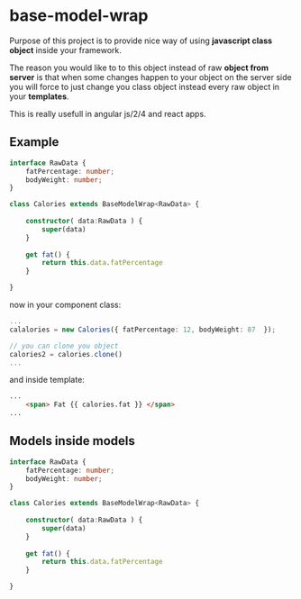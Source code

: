 # base-model-wrap

Purpose of this project is to provide nice way of using 
**javascript class object** inside your framework. 

The reason you would like to to this object instead of raw **object from server** is 
that when some changes happen to your object on the server side you will
force to just change you class object instead every raw object in your **templates**.

This is really usefull in angular js/2/4 and react apps.

## Example ##
```ts
interface RawData {
    fatPercentage: number;
    bodyWeight: number;
}

class Calories extends BaseModelWrap<RawData> {
		
	constructor( data:RawData ) {
		super(data)
	}
	
	get fat() {
		return this.data.fatPercentage
	}	

}
```
now in your component class:
```ts
...
calalories = new Calories({ fatPercentage: 12, bodyWeight: 87  });

// you can clone you object
calories2 = calories.clone()
...
```
and inside template:
```html
...
	<span> Fat {{ calories.fat }} </span> 
...
```

## Models inside models ##
```ts
interface RawData {
    fatPercentage: number;
    bodyWeight: number;
}

class Calories extends BaseModelWrap<RawData> {
		
	constructor( data:RawData ) {
		super(data)
	}
	
	get fat() {
		return this.data.fatPercentage
	}	

}
```